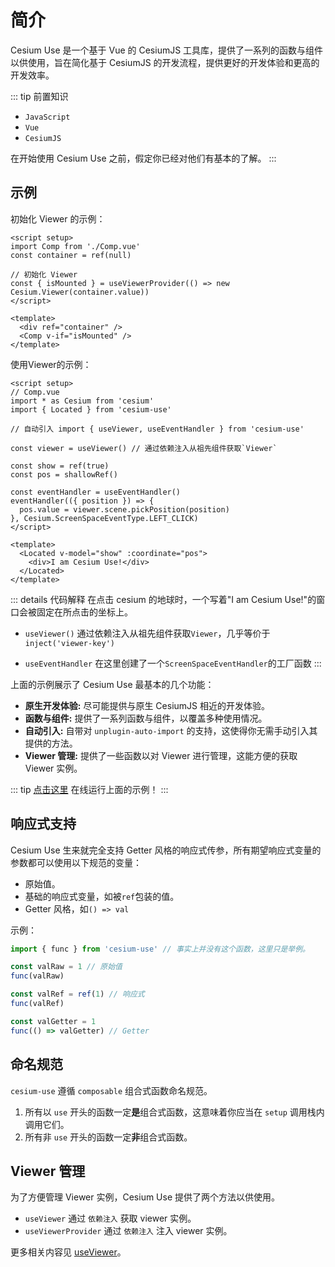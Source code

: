 # 简介

Cesium Use 是一个基于 Vue 的 CesiumJS 工具库，提供了一系列的函数与组件以供使用，旨在简化基于 CesiumJS 的开发流程，提供更好的开发体验和更高的开发效率。

::: tip 前置知识

- `JavaScript`
- `Vue`
- `CesiumJS`

在开始使用 Cesium Use 之前，假定你已经对他们有基本的了解。
:::

## 示例

初始化 Viewer 的示例：

```vue
<script setup>
import Comp from './Comp.vue'
const container = ref(null)

// 初始化 Viewer
const { isMounted } = useViewerProvider(() => new Cesium.Viewer(container.value))
</script>

<template>
  <div ref="container" />
  <Comp v-if="isMounted" />
</template>
```

使用Viewer的示例：

```vue {6,8,13,20-22}
<script setup>
// Comp.vue
import * as Cesium from 'cesium'
import { Located } from 'cesium-use'

// 自动引入 import { useViewer, useEventHandler } from 'cesium-use'

const viewer = useViewer() // 通过依赖注入从祖先组件获取`Viewer`

const show = ref(true)
const pos = shallowRef()

const eventHandler = useEventHandler()
eventHandler(({ position }) => {
  pos.value = viewer.scene.pickPosition(position)
}, Cesium.ScreenSpaceEventType.LEFT_CLICK)
</script>

<template>
  <Located v-model="show" :coordinate="pos">
    <div>I am Cesium Use!</div>
  </Located>
</template>
```

::: details 代码解释
在点击 cesium 的地球时，一个写着"I am Cesium Use!"的窗口会被固定在所点击的坐标上。

- `useViewer()` 通过依赖注入从祖先组件获取`Viewer`，几乎等价于 `inject('viewer-key')`

- `useEventHandler` 在这里创建了一个`ScreenSpaceEventHandler`的工厂函数
:::

上面的示例展示了 Cesium Use 最基本的几个功能：

- **原生开发体验:** 尽可能提供与原生 CesiumJS 相近的开发体验。
- **函数与组件:** 提供了一系列函数与组件，以覆盖多种使用情况。
- **自动引入:** 自带对 `unplugin-auto-import` 的支持，这使得你无需手动引入其提供的方法。
- **Viewer 管理:** 提供了一些函数以对 Viewer 进行管理，这能方便的获取 Viewer 实例。

::: tip
[点击这里](https://stackblitz.com/edit/vitejs-vite-t6qklc?file=src%2FComp.vue) 在线运行上面的示例！
:::

## 响应式支持

Cesium Use 生来就完全支持 Getter 风格的响应式传参，所有期望响应式变量的参数都可以使用以下规范的变量：

- 原始值。
- 基础的响应式变量，如被`ref`包装的值。
- Getter 风格，如`() => val`

示例：

```js
import { func } from 'cesium-use' // 事实上并没有这个函数，这里只是举例。

const valRaw = 1 // 原始值
func(valRaw)

const valRef = ref(1) // 响应式
func(valRef)

const valGetter = 1
func(() => valGetter) // Getter
```

## 命名规范

`cesium-use` 遵循 `composable` 组合式函数命名规范。

1. 所有以 `use` 开头的函数一定**是**组合式函数，这意味着你应当在 `setup` 调用栈内调用它们。
2. 所有非 `use` 开头的函数一定**非**组合式函数。

## Viewer 管理

为了方便管理 Viewer 实例，Cesium Use 提供了两个方法以供使用。

- `useViewer` 通过 `依赖注入` 获取 viewer 实例。
- `useViewerProvider` 通过 `依赖注入` 注入 viewer 实例。

更多相关内容见 [useViewer](composables/useViewer.md)。
